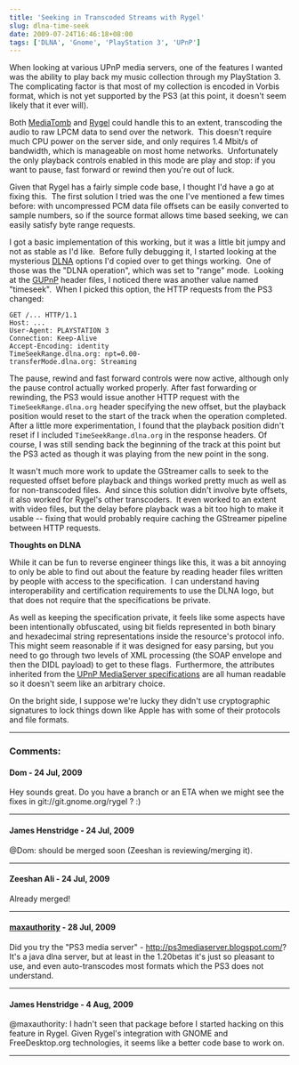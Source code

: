 ```yaml
---
title: 'Seeking in Transcoded Streams with Rygel'
slug: dlna-time-seek
date: 2009-07-24T16:46:18+08:00
tags: ['DLNA', 'Gnome', 'PlayStation 3', 'UPnP']
---
```


When looking at various UPnP media servers, one of the features I wanted
was the ability to play back my music collection through my PlayStation
3.  The complicating factor is that most of my collection is encoded in
Vorbis format, which is not yet supported by the PS3 (at this point, it
doesn\'t seem likely that it ever will).

Both [MediaTomb](http://mediatomb.cc/) and
[Rygel](http://live.gnome.org/Rygel) could handle this to an extent,
transcoding the audio to raw LPCM data to send over the network.  This
doesn\'t require much CPU power on the server side, and only requires
1.4 Mbit/s of bandwidth, which is manageable on most home networks. 
Unfortunately the only playback controls enabled in this mode are play
and stop: if you want to pause, fast forward or rewind then you\'re out
of luck.

Given that Rygel has a fairly simple code base, I thought I\'d have a go
at fixing this.  The first solution I tried was the one I\'ve mentioned
a few times before: with uncompressed PCM data file offsets can be
easily converted to sample numbers, so if the source format allows time
based seeking, we can easily satisfy byte range requests.

I got a basic implementation of this working, but it was a little bit
jumpy and not as stable as I\'d like.  Before fully debugging it, I
started looking at the mysterious [DLNA](http://www.dlna.org/) options
I\'d copied over to get things working.  One of those was the \"DLNA
operation\", which was set to \"range\" mode.  Looking at the
[GUPnP](http://www.gupnp.org/) header files, I noticed there was another
value named \"timeseek\".  When I picked this option, the HTTP requests
from the PS3 changed:

    GET /... HTTP/1.1
    Host: ...
    User-Agent: PLAYSTATION 3
    Connection: Keep-Alive
    Accept-Encoding: identity
    TimeSeekRange.dlna.org: npt=0.00-
    transferMode.dlna.org: Streaming

The pause, rewind and fast forward controls were now active, although
only the pause control actually worked properly. After fast forwarding
or rewinding, the PS3 would issue another HTTP request with the
`TimeSeekRange.dlna.org` header specifying the new offset, but the
playback position would reset to the start of the track when the
operation completed. After a little more experimentation, I found that
the playback position didn\'t reset if I included
`TimeSeekRange.dlna.org` in the response headers. Of course, I was still
sending back the beginning of the track at this point but the PS3 acted
as though it was playing from the new point in the song.

It wasn\'t much more work to update the GStreamer calls to seek to the
requested offset before playback and things worked pretty much as well
as for non-transcoded files.  And since this solution didn\'t involve
byte offsets, it also worked for Rygel\'s other transcoders.  It even
worked to an extent with video files, but the delay before playback was
a bit too high to make it usable \-- fixing that would probably require
caching the GStreamer pipeline between HTTP requests.

**Thoughts on DLNA**

While it can be fun to reverse engineer things like this, it was a bit
annoying to only be able to find out about the feature by reading header
files written by people with access to the specification.  I can
understand having interoperability and certification requirements to use
the DLNA logo, but that does not require that the specifications be
private.

As well as keeping the specification private, it feels like some aspects
have been intentionally obfuscated, using bit fields represented in both
binary and hexadecimal string representations inside the resource\'s
protocol info.  This might seem reasonable if it was designed for easy
parsing, but you need to go through two levels of XML processing (the
SOAP envelope and then the DIDL payload) to get to these flags. 
Furthermore, the attributes inherited from the [UPnP MediaServer
specifications](http://www.upnp.org/specs/av/) are all human readable so
it doesn\'t seem like an arbitrary choice.

On the bright side, I suppose we\'re lucky they didn\'t use
cryptographic signatures to lock things down like Apple has with some of
their protocols and file formats.

---
### Comments:
#### Dom - <time datetime="2009-07-24 18:13:17">24 Jul, 2009</time>

Hey sounds great. Do you have a branch or an ETA when we might see the
fixes in git://git.gnome.org/rygel ? :)

---
#### James Henstridge - <time datetime="2009-07-24 19:14:28">24 Jul, 2009</time>

\@Dom: should be merged soon (Zeeshan is reviewing/merging it).

---
#### Zeeshan Ali - <time datetime="2009-07-24 20:18:22">24 Jul, 2009</time>

Already merged!

---
#### [maxauthority](http://vimperator.org) - <time datetime="2009-07-28 21:25:31">28 Jul, 2009</time>

Did you try the \"PS3 media server\" -
http://ps3mediaserver.blogspot.com/? It\'s a java dlna server, but at
least in the 1.20betas it\'s just so pleasant to use, and even
auto-transcodes most formats which the PS3 does not understand.

---
#### James Henstridge - <time datetime="2009-08-04 18:43:48">4 Aug, 2009</time>

\@maxauthority: I hadn\'t seen that package before I started hacking on
this feature in Rygel. Given Rygel\'s integration with GNOME and
FreeDesktop.org technologies, it seems like a better code base to work
on.

---
